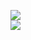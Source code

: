 [![](https://img.shields.io/badge/Made%20With-Github%20Spray-lightgrey.svg?style=for-the-badge&logo=github)](https://github.com/Annihil/github-spray#11126)  
[![](https://i.imgur.com/2DrTn0Z.gif)](https://github.com/Annihil/github-spray)